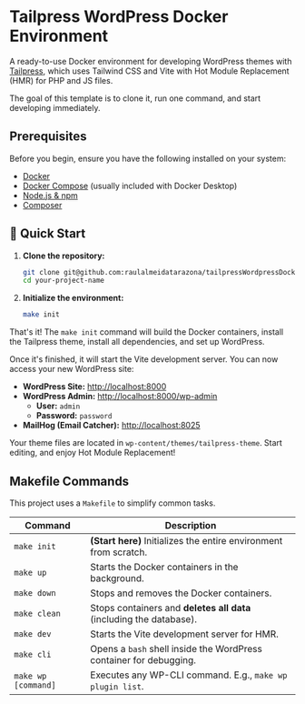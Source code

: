 # Tailpress WordPress Docker Environment

A ready-to-use Docker environment for developing WordPress themes with [Tailpress](https://tailpress.io/), which uses Tailwind CSS and Vite with Hot Module Replacement (HMR) for PHP and JS files.

The goal of this template is to clone it, run one command, and start developing immediately.

## Prerequisites

Before you begin, ensure you have the following installed on your system:
- [Docker](https://www.docker.com/get-started)
- [Docker Compose](https://docs.docker.com/compose/install/) (usually included with Docker Desktop)
- [Node.js & npm](https://nodejs.org/en/)
- [Composer](https://getcomposer.org/)

## 🚀 Quick Start

1. **Clone the repository:**
   ```bash
   git clone git@github.com:raulalmeidatarazona/tailpressWordpressDocker.git your-project-name
   cd your-project-name
   ```

2. **Initialize the environment:**
   ```bash
   make init
   ```

That's it! The `make init` command will build the Docker containers, install the Tailpress theme, install all dependencies, and set up WordPress.

Once it's finished, it will start the Vite development server. You can now access your new WordPress site:

- **WordPress Site:** [http://localhost:8000](http://localhost:8000)
- **WordPress Admin:** [http://localhost:8000/wp-admin](http://localhost:8000/wp-admin)
  - **User:** `admin`
  - **Password:** `password`
- **MailHog (Email Catcher):** [http://localhost:8025](http://localhost:8025)

Your theme files are located in `wp-content/themes/tailpress-theme`. Start editing, and enjoy Hot Module Replacement!

## Makefile Commands

This project uses a `Makefile` to simplify common tasks.

| Command              | Description                                                              |
|----------------------|--------------------------------------------------------------------------|
| `make init`          | **(Start here)** Initializes the entire environment from scratch.        |
| `make up`            | Starts the Docker containers in the background.                          |
| `make down`          | Stops and removes the Docker containers.                                 |
| `make clean`         | Stops containers and **deletes all data** (including the database).      |
| `make dev`           | Starts the Vite development server for HMR.                              |
| `make cli`           | Opens a `bash` shell inside the WordPress container for debugging.       |
| `make wp [command]`  | Executes any WP-CLI command. E.g., `make wp plugin list`.                |
